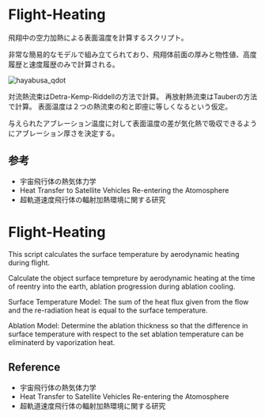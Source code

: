 # Flight-Heating
飛翔中の空力加熱による表面温度を計算するスクリプト。

非常な簡易的なモデルで組み立てられており、飛翔体前面の厚みと物性値、高度履歴と速度履歴のみで計算される。

![hayabusa_qdot](https://user-images.githubusercontent.com/8069773/33128448-cc676a92-cfcf-11e7-9a00-b2bf8a5d6718.png)


対流熱流束はDetra-Kemp-Riddellの方法で計算。
再放射熱流束はTauberの方法で計算。
表面温度は２つの熱流束の和と即座に等しくなるという仮定。

与えられたアブレーション温度に対して表面温度の差が気化熱で吸収できるようにアブレーション厚さを決定する。

## 参考
* 宇宙飛行体の熱気体力学
* Heat Transfer to Satellite Vehicles Re-entering the Atomosphere
* 超軌道速度飛行体の輻射加熱環境に関する研究


# Flight-Heating
This script calculates the surface temperature by aerodynamic heating during flight.

Calculate the object surface tempreture by aerodynamic heating at the time of reentry into the earth, ablation progression during ablation cooling.

Surface Temperature Model: The sum of the heat flux given from the flow and the re-radiation heat is equal to the surface temperature.

Ablation Model: Determine the ablation thickness so that the difference in surface temperature with respect to the set ablation temperature can be eliminaterd by vaporization heat.

## Reference
* 宇宙飛行体の熱気体力学
* Heat Transfer to Satellite Vehicles Re-entering the Atomosphere
* 超軌道速度飛行体の輻射加熱環境に関する研究

